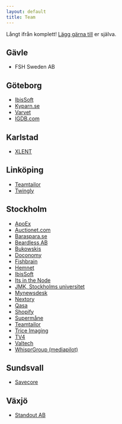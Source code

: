 ```yaml
---
layout: default
title: Team
---
```


Långt ifrån komplett! [Lägg gärna till](https://github.com/rails-se/rails-se.github.com/edit/master/directory.md) er själva.

<!--

  Håll gärna bokstavsordning på orter, sen team, sen personer (förnamn, sen efternamn).

  Jekyll/Maruku är dåligt på nästlade listor, därav vanlig HTML. :(

-->

## Gävle

<ul>
  <li>
    <a>FSH Sweden AB</a>
  </li>
</ul>

## Göteborg

<ul>
  <li>
    <a href="https://www.ibissoft.se">IbisSoft</a>
  </li>

  <li>
    <a href="https://kyparn.se">Kyparn.se</a>
  </li>

  <li>
    <a href="https://varvet.se">Varvet</a>
  </li>
  
  <li>
    <a href="https://www.igdb.com">IGDB.com</a>
  </li>
</ul>

## Karlstad

<ul>
  <li>
    <a href="http://xlent.se">XLENT</a>
  </li>
</ul>

## Linköping

<ul>
  <li>
    <a href="https://www.teamtailor.com">Teamtailor</a>
  </li>
  <li>
    <a href="http://www.twingly.com">Twingly</a>
  </li>
</ul>

## Stockholm

<ul>
  <li>
    <a href="https://www.apoex.se">ApoEx</a>
  </li>

  <li>
    <a href="https://auctionet.com">Auctionet.com</a>
  </li>

  <li>
    <a href="https://baraspara.se/">Baraspara.se</a>
  </li>

  <li>
    <a href="https://github.com/beardlesshq">Beardless AB</a>
  </li>

  <li>
    <a href="https://bukowskis.com">Bukowskis</a>
  </li>

  <li>
    <a href="https://www.doconomy.com">Doconomy</a>
  </li>

  <li>
    <a href="https://fishbrain.com">Fishbrain</a>
  </li>

  <li>
    <a href="https://www.hemnet.se">Hemnet</a>
  </li>

  <li>
    <a href="https://www.ibissoft.se">IbisSoft</a>
  </li>

  <li>
    <a href="https://www.itsinthenode.com">Its in the Node</a>
  </li>

  <li>
    <a href="https://www.jmkplay.se">JMK, Stockholms universitet</a>
  </li>

  <li>
    <a href="https://www.mynewsdesk.com">Mynewsdesk</a>
  </li>

  <li>
    <a href="https://nextory.com">Nextory</a>
  </li>

  <li>
    <a href="https://qasa.se">Qasa</a>
  </li>

  <li>
    <a href="https://www.shopify.com/">Shopify</a>
  </li>

  <li>
    <a href="mailto:peter@lind.be">Supermåne</a>
  </li>

  <li>
    <a href="https://www.teamtailor.com">Teamtailor</a>
  </li>

  <li>
    <a href="https://www.triceimaging.com/">Trice Imaging</a>
  </li>

  <li>
    <a href="https://www.tv4.se/">TV4</a>
  </li>

  <li>
    <a href="https://www.valtech.se">Valtech</a>
  </li>

  <li>
    <a href="https://whisprgroup.com">WhisprGroup (mediapilot)</a>
  </li>
</ul>

## Sundsvall

<ul>
  <li>
    <a href="https://savecore.se">Savecore</a>
  </li>
</ul>

## Växjö

<ul>
  <li>
    <a href="https://standout.se/">Standout AB</a>
  </li>
</ul>

